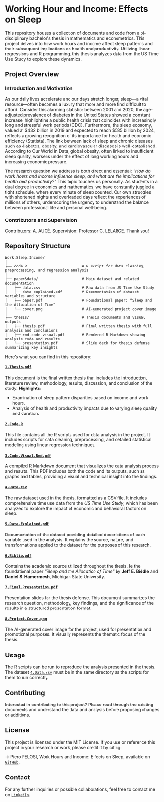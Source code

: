 # Working Hour and Income: Effects on Sleep

This repository houses a collection of documents and code from a bi-disciplinary bachelor's thesis in mathematics and econometrics. This project delves into how work hours and income affect sleep patterns and their subsequent implications on health and productivity. Utilizing linear regressions and R programming, this thesis analyzes data from the US Time Use Study to explore these dynamics.

## Project Overview

### Introduction and Motivation
As our daily lives accelerate and our days stretch longer, sleep—a vital resource—often becomes a luxury that more and more find difficult to afford. Consider this alarming statistic: between 2001 and 2020, the age-adjusted prevalence of diabetes in the United States showed a constant increase, highlighting a public health crisis that coincides with increasingly long and stressful work periods (CDC). Furthermore, the sleep economy, valued at $432 billion in 2019 and expected to reach $585 billion by 2024, reflects a growing recognition of its importance for health and economic efficiency (Statista). The link between lack of sleep and chronic diseases such as diabetes, obesity, and cardiovascular diseases is well-established. According to Our World in Data, global obesity, often linked to insufficient sleep quality, worsens under the effect of long working hours and increasing economic pressure. 

The research question we address is both direct and essential: *"How do work hours and income influence sleep, and what are the implications for health and productivity?"* This topic touches us personally. As students in a dual degree in economics and mathematics, we have constantly juggled a tight schedule, where every minute of sleep counted. Our own struggles with shortened nights and overloaded days reflect the experiences of millions of others, underscoring the urgency to understand the balance between professional life and personal well-being.

### Contributors and Supervision

Contributors: A. AUGÉ. Supervision: Professor C. LELARGE. 
Thank you!


## Repository Structure

```
Work.Sleep.Income/
│
├── code.R                         # R script for data cleaning, preprocessing, and regression analysis
│
├── paper&data/                    # Main dataset and related documentation
│   ├── data.csv                   # Raw data from US Time Use Study
│   ├── data-explained.pdf         # Documentation of dataset variables and structure
│   ├── paper.pdf                  # Foundational paper: “Sleep and the Allocation of Time”
│   └── cover.png                  # AI-generated project cover image
│
├── thesis/                        # Thesis documents and visual outputs
│   ├── thesis.pdf                 # Final written thesis with full analysis and conclusions
│   ├── rmd-code-visual.pdf        # Rendered R Markdown showing analysis code and results
│   └── presentation.pdf           # Slide deck for thesis defense summarizing key insights
```

Here’s what you can find in this repository:

#### [`1.Thesis.pdf`](https://github.com/pieropls/Work.Hours.and.Income-Effects.on.Sleep/blob/main/1.Thesis.pdf)
This document is the final written thesis that includes the introduction, literature review, methodology, results, discussion, and conclusion of the study.
**Highlights:**
- Examination of sleep pattern disparities based on income and work hours.
- Analysis of health and productivity impacts due to varying sleep quality and duration.

#### [`2.Code.R`](https://github.com/pieropls/Work.Hours.and.Income-Effects.on.Sleep/blob/main/2.Code.R)
This file contains all the R scripts used for data analysis in the project. It includes scripts for data cleaning, preprocessing, and detailed statistical modeling using linear regression techniques.

#### [`3.Code.Visual.Rmd.pdf`](https://github.com/pieropls/Work.Hours.and.Income-Effects.on.Sleep/blob/main/3.Code.Visual.Rmd.pdf)
A compiled R Markdown document that visualizes the data analysis process and results. This PDF includes both the code and its outputs, such as graphs and tables, providing a visual and technical insight into the findings.

#### [`4.Data.csv`](https://github.com/pieropls/Work.Hours.and.Income-Effects.on.Sleep/blob/main/4.Data.csv)
The raw dataset used in the thesis, formatted as a CSV file. It includes comprehensive time use data from the *US Time Use Study*, which has been analyzed to explore the impact of economic and behavioral factors on sleep.

#### [`5.Data.Explained.pdf`](https://github.com/pieropls/Work.Hours.and.Income-Effects.on.Sleep/blob/main/5.Data.Explained.pdf)
Documentation of the dataset providing detailed descriptions of each variable used in the analysis. It explains the source, nature, and transformations applied to the dataset for the purposes of this research.

#### [`6.Biblio.pdf`](https://github.com/pieropls/Work.Hours.and.Income-Effects.on.Sleep/blob/main/6.Biblio.pdf)
Contains the academic source utilized throughout the thesis. Ie the foundational paper *"Sleep and the Allocation of Time"* by **Jeff E. Biddle** and **Daniel S. Hamermesh**, Michigan State University.

#### [`7.Final.Presentation.pdf`](https://github.com/pieropls/Work.Hours.and.Income-Effects.on.Sleep/blob/main/7.Final.Presentation.pdf)
Presentation slides for the thesis defense. This document summarizes the research question, methodology, key findings, and the significance of the results in a structured presentation format.

#### [`8.Project.Cover.png`](https://github.com/pieropls/Work.Hours.and.Income-Effects.on.Sleep/blob/main/8.Project.Cover.png)
The AI-generated cover image for the project, used for presentation and promotional purposes. It visually represents the thematic focus of the thesis.


## Usage

The R scripts can be run to reproduce the analysis presented in the thesis. The dataset [`4.Data.csv`](link-to-data-on-github) must be in the same directory as the scripts for them to run correctly.

## Contributing

Interested in contributing to this project? Please read through the existing documents and understand the data and analysis before proposing changes or additions.

## License

This project is licensed under the MIT License. If you use or reference this project in your research or work, please credit it by citing:

→ Piero PELOSI, Work Hours and Income: Effects on Sleep, available on [`GitHub`](https://github.com/pieropls/Work.Hours.and.Income-Effects.on.Sleep).

## Contact

For any further inquiries or possible collaborations, feel free to contact me on [`LinkedIn`](https://www.linkedin.com/in/piero-pelosi/).
